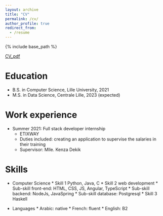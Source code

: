 ```yaml
---
layout: archive
title: "CV"
permalink: /cv/
author_profile: true
redirect_from:
  - /resume 
---
```


{% include base_path %}

[CV_pdf](../assets/pdfs/CV_ELHAJJCHEHDE_Yassin_English.pdf)

Education
======
* B.S. in Computer Science, Lille University, 2021
* M.S. in Data Science, Centrale Lille, 2023 (expected)

Work experience
======
* Summer 2021: Full stack developer internship
  * ETIXWAY
  * Duties included: creating an application to supervise the salaries in their training
  * Supervisor: Mlle. Kenza Dekik

  
Skills
======
* Computer Science  * Skill 1 Python, Java, C
                    * Skill 2 web development
                      * Sub-skill  front-end: HTML, CSS, JS, Angular, TypeScript
                      * Sub-skill backend: NodeJs, JavaSpring
                      * Sub-skill database: Postgresql
                  * Skill 3 Haskell

* Languages       * Arabic: native
                  * French: fluent 
                  * English: B2


 
